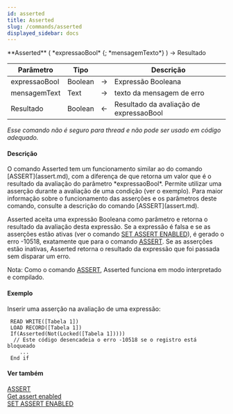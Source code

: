 ```yaml
---
id: asserted
title: Asserted
slug: /commands/asserted
displayed_sidebar: docs
---
```


<!--REF #_command_.Asserted.Syntax-->**Asserted** ( *expressaoBool* {; *mensagemTexto*} ) -> Resultado<!-- END REF-->
<!--REF #_command_.Asserted.Params-->
| Parâmetro | Tipo |  | Descrição |
| --- | --- | --- | --- |
| expressaoBool | Boolean | &#8594;  | Expressão Booleana |
| mensagemText | Text | &#8594;  | texto da mensagem de erro |
| Resultado | Boolean | &#8592; | Resultado da avaliação de expressaoBool |

<!-- END REF-->

*Esse comando não é seguro para thread e não pode ser usado em código adequado.*


#### Descrição 

<!--REF #_command_.Asserted.Summary-->O comando Asserted tem um funcionamento similar ao do comando [ASSERT](assert.md), com a diferença de que retorna um valor que é o resultado da avaliação do parâmetro *expressaoBool*.<!-- END REF--> Permite utilizar uma asserção durante a avaliação de uma condição (ver o exemplo). Para maior informação sobre o funcionamento das asserções e os parâmetros deste comando, consulte a descrição do comando [ASSERT](assert.md).

Asserted aceita uma expressão Booleana como parâmetro e retorna o resultado da avaliação desta expressão. Se a expressão é falsa e se as asserções estão ativas (ver o comando [SET ASSERT ENABLED](set-assert-enabled.md)), é gerado o erro -10518, exatamente que para o comando [ASSERT](assert.md). Se as asserções estão inativas, Asserted retorna o resultado da expressão que foi passada sem disparar um erro.

Nota: Como o comando [ASSERT](assert.md), Asserted funciona em modo interpretado e compilado. 

#### Exemplo 

Inserir uma asserção na avaliação de uma expressão:

```4d
 READ WRITE([Tabela 1])
 LOAD RECORD([Tabela 1])
 If(Asserted(Not(Locked([Tabela 1]))))
  // Este código desencadeia o erro -10518 se o registro está bloqueado
    ...
 End if
```

#### Ver também 

[ASSERT](assert.md)  
[Get assert enabled](get-assert-enabled.md)  
[SET ASSERT ENABLED](set-assert-enabled.md)  